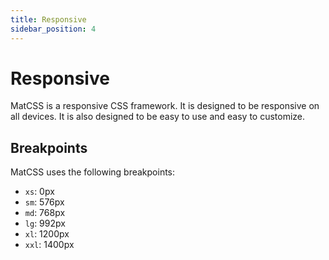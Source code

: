 ```yaml
---
title: Responsive
sidebar_position: 4
---
```


# Responsive

MatCSS is a responsive CSS framework. It is designed to be responsive on all devices. It is also designed to be easy to use and easy to customize.

## Breakpoints

MatCSS uses the following breakpoints:

- `xs`: 0px
- `sm`: 576px
- `md`: 768px
- `lg`: 992px
- `xl`: 1200px
- `xxl`: 1400px


